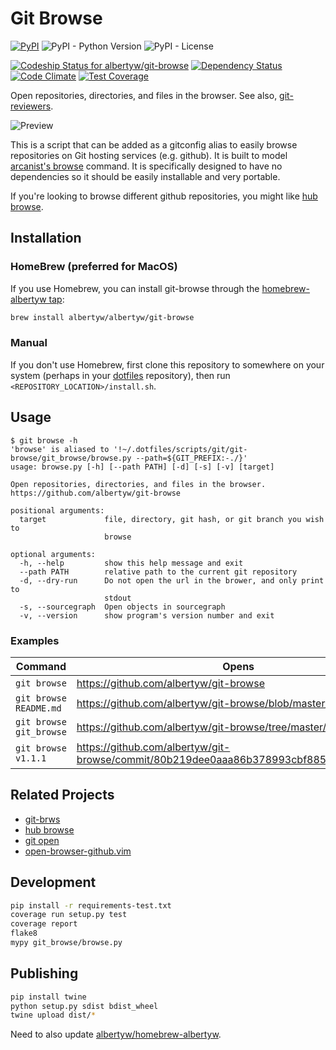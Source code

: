 Git Browse
==========

[![PyPI](https://img.shields.io/pypi/v/git-browse)](https://pypi.org/project/git-browse/)
![PyPI - Python Version](https://img.shields.io/pypi/pyversions/git-browse)
![PyPI - License](https://img.shields.io/pypi/l/git-browse)

[![Codeship Status for albertyw/git-browse](https://app.codeship.com/projects/fbd67810-b952-0134-2c2e-166255a25182/status?branch=master)](https://app.codeship.com/projects/194945)
[![Dependency Status](https://pyup.io/repos/github/albertyw/git-browse/shield.svg)](https://pyup.io/repos/github/albertyw/git-browse/)
[![Code Climate](https://codeclimate.com/github/albertyw/git-browse/badges/gpa.svg)](https://codeclimate.com/github/albertyw/git-browse)
[![Test Coverage](https://codeclimate.com/github/albertyw/git-browse/badges/coverage.svg)](https://codeclimate.com/github/albertyw/git-browse/coverage)


Open repositories, directories, and files in the browser. See also,
[git-reviewers](https://github.com/albertyw/git-reviewer).

![Preview](https://user-images.githubusercontent.com/3151040/28054498-e7cb0746-65c9-11e7-882e-dbf612f5b075.gif)

This is a script that can be added as a gitconfig alias to easily browse
repositories on Git hosting services (e.g. github). It is built to model
[arcanist's browse](https://github.com/phacility/arcanist/blob/master/src/workflow/ArcanistBrowseWorkflow.php)
command. It is specifically designed to have no
dependencies so it should be easily installable and very portable.

If you're looking to browse different github repositories, you might
like [hub browse](https://github.com/github/hub/blob/master/commands/browse.go).

Installation
------------

### HomeBrew (preferred for MacOS)

If you use Homebrew, you can install git-browse through the
[homebrew-albertyw tap](https://github.com/albertyw/homebrew-albertyw>):

```bash
brew install albertyw/albertyw/git-browse
```

### Manual

If you don't use Homebrew, first clone this repository to somewhere on
your system (perhaps in your [dotfiles](https://github.com/albertyw/dotfiles) repository), then run
`<REPOSITORY_LOCATION>/install.sh`.

Usage
-----

```
$ git browse -h
'browse' is aliased to '!~/.dotfiles/scripts/git/git-browse/git_browse/browse.py --path=${GIT_PREFIX:-./}'
usage: browse.py [-h] [--path PATH] [-d] [-s] [-v] [target]

Open repositories, directories, and files in the browser.
https://github.com/albertyw/git-browse

positional arguments:
  target             file, directory, git hash, or git branch you wish to
                     browse

optional arguments:
  -h, --help         show this help message and exit
  --path PATH        relative path to the current git repository
  -d, --dry-run      Do not open the url in the brower, and only print to
                     stdout
  -s, --sourcegraph  Open objects in sourcegraph
  -v, --version      show program's version number and exit
```

### Examples

| Command                 | Opens                                                                                    |
|-------------------------|------------------------------------------------------------------------------------------|
| `git browse`            | <https://github.com/albertyw/git-browse>                                                 |
| `git browse README.md`  | <https://github.com/albertyw/git-browse/blob/master/README.md>                           |
| `git browse git_browse` | <https://github.com/albertyw/git-browse/tree/master/git_browse/>                         |
| `git browse v1.1.1`     | <https://github.com/albertyw/git-browse/commit/80b219dee0aaa86b378993cbf88511126b813c5f> |

Related Projects
----------------

- [git-brws](https://github.com/rhysd/git-brws)
- [hub browse](https://hub.github.com/)
- [git open](https://github.com/paulirish/git-open)
- [open-browser-github.vim](https://github.com/tyru/open-browser-github.vim)

Development
-----------

```bash
pip install -r requirements-test.txt
coverage run setup.py test
coverage report
flake8
mypy git_browse/browse.py
```

Publishing
----------

```bash
pip install twine
python setup.py sdist bdist_wheel
twine upload dist/*
```

Need to also update [albertyw/homebrew-albertyw](https://github.com/albertyw/homebrew-albertyw).
